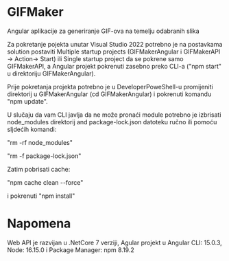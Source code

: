 # GIFMaker

Angular aplikacije za generiranje GIF-ova na temelju odabranih slika

Za pokretanje pojekta unutar Visual Studio 2022 potrebno je na postavkama solution postaviti Multiple startup projects (GIFMakerAngular i GIFMakerAPI -> Action-> Start) ili Single startup project da se pokrene samo GIFMakerAPI, a Angular projekt pokrenuti zasebno preko CLI-a ("npm start" u direktoriju GIFMakerAngular).

Prije pokretanja projekta potrebno je u DeveloperPoweShell-u promijeniti direktorij u GIFMakerAngular (cd GIFMakerAngular) i pokrenuti komandu "npm update".

U slučaju da vam CLI javlja da ne može pronaći module potrebno je izbrisati node_modules direktorij and package-lock.json datoteku ručno ili pomoću sljdećih komandi:

"rm -rf node_modules"

"rm -f package-lock.json"

Zatim pobrisati cache:

"npm cache clean --force"

i pokrenuti "npm install"

# Napomena
Web API je razvijan u .NetCore 7 verziji, Agular projekt u Angular CLI: 15.0.3, Node: 16.15.0 i Package Manager: npm 8.19.2

